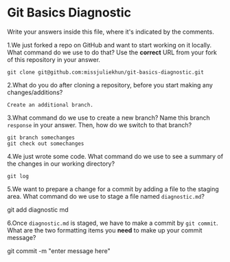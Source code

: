 # Git Basics Diagnostic

Write your answers inside this file, where it's indicated by the comments.

1.We just forked a repo on GitHub and want to start working on it locally.
What command do we use to do that? Use the **correct** URL from your fork of
this repository in your answer.

	git clone git@github.com:missjuliekhun/git-basics-diagnostic.git


2.What do you do after cloning a repository, before you start making any
changes/additions?

	Create an additional branch. 


3.What command do we use to create a new branch? Name this branch `response` in your answer. Then, how do we switch to that branch?

	git branch somechanges
	git check out somechanges



4.We just wrote some code. What command do we use to see a summary of the changes in our working directory?

	git log



5.We want to prepare a change for a commit by adding a file to the staging
    area. What command do we use to stage a file named `diagnostic.md`?

git add diagnostic md


6.Once `diagnostic.md` is staged, we have to make a commit by `git commit`.
What are the two formatting items you **need** to make up your commit message?

git commit -m "enter message here"
